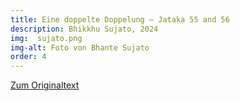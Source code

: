 ```yaml
---
title: Eine doppelte Doppelung – Jataka 55 and 56
description: Bhikkhu Sujato, 2024
img:  sujato.png
img-alt: Foto von Bhante Sujato
order: 4
---
```


[Zum Originaltext](https://discourse.suttacentral.net/t/a-doubling-doubled-jatakas-55-and-56/36037)